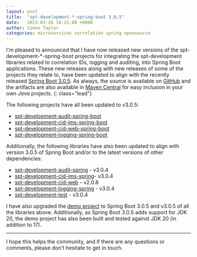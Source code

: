 ```yaml
---
layout: post
title:  "spt-development-*-spring-boot 3.0.5"
date:   2023-03-26 18:21:00 +0000
author: Simon Taylor
categories: microservices correlation spring opensource
---
```

I'm pleased to announced that I have now released new versions of the spt-development-*-spring-boot projects for integrating the spt-development
libraries related to correlation IDs, logging and auditing, into Spring Boot applications. These new releases along with new releases of some of
the projects they relate to, have been updated to align with the recently released 
[Spring Boot 3.0.5](https://spring.io/blog/2023/03/23/spring-boot-3-0-5-available-now). As always, the source is available on 
[GitHub](https://github.com/spt-development) and the artifacts are also available in 
[Maven Central](https://mvnrepository.com/artifact/com.spt-development) for easy inclusion in your own <em>Java</em> projects.
{: class="lead"}

The following projects have all been updated to v3.0.5:

* [spt-development-audit-spring-boot](https://github.com/spt-development/spt-development-audit-spring-boot)
* [spt-development-cid-jms-spring-boot](https://github.com/spt-development/spt-development-cid-jms-spring-boot)
* [spt-development-cid-web-spring-boot](https://github.com/spt-development/spt-development-cid-web-spring-boot)
* [spt-development-logging-spring-boot](https://github.com/spt-development/spt-development-logging-spring-boot)

Additionally, the following libraries have also been updated to align with version 3.0.5 of Spring Boot and/or to the latest versions of other 
dependencies:

* [spt-development-audit-spring](https://github.com/spt-development/spt-development-audit-spring) - v3.0.4
* [spt-development-cid-jms-spring](https://github.com/spt-development/spt-development-cid-jms-spring)- v3.0.4
* [spt-development-cid-web](https://github.com/spt-development/spt-development-cid-web) - v2.0.8
* [spt-development-logging-spring](https://github.com/spt-development/spt-development-logging-spring) - v3.0.4
* [spt-development-test](https://github.com/spt-development/spt-development-test) - v3.0.4

I have also upgraded the [demo project](https://github.com/spt-development/spt-development-demo) to Spring Boot 3.0.5 and v3.0.5 of all the libraries above.
Additionally, as Spring Boot 3.0.5 adds support for JDK 20, the demo project has also been built and tested against JDK 20 (in addition to 17).

---

I hope this helps the community, and if there are any questions or comments, please don't hesitate to get in touch.
